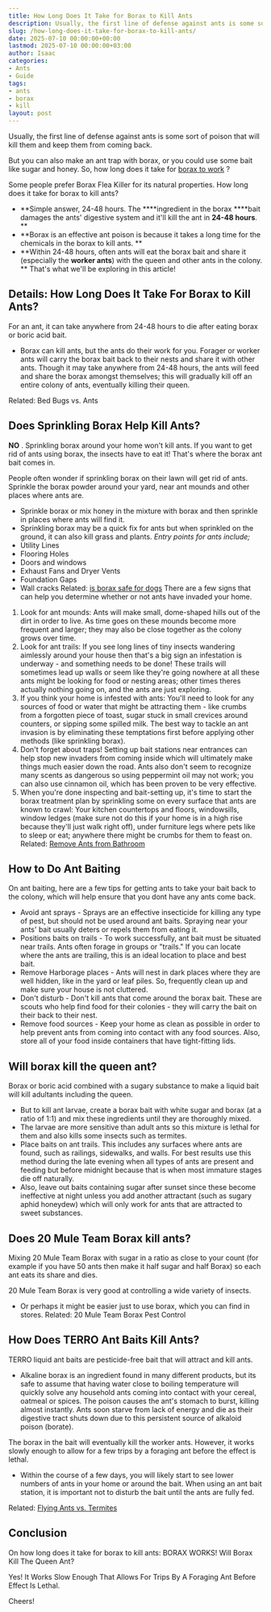 ```yaml
---
title: How Long Does It Take for Borax to Kill Ants
description: Usually, the first line of defense against ants is some sort of poison that will kill them and keep them from coming back. But you can also make an ant trap...
slug: /how-long-does-it-take-for-borax-to-kill-ants/
date: 2025-07-10 00:00:00+00:00
lastmod: 2025-07-10 00:00:00+03:00
author: Isaac
categories:
- Ants
- Guide
tags:
- ants
- borax
- kill
layout: post
---
```

Usually, the first line of defense against ants is some sort of poison that will kill them and keep them from coming back.

But you can also make an ant trap with borax, or you could use some bait like sugar and honey. So, how long does it take for
[borax to work](https://www.wikihow.com/Kill-Ants-Using-Borax)
?

Some people prefer
Borax Flea Killer
for its natural properties. How long does it take for borax to kill ants?
- **Simple answer, 24-48 hours. The ****ingredient in the borax ****bait damages the ants' digestive system and it'll kill the ant in ****24-48 hours****. **
- **Borax is an effective ant poison is because it takes a long time for the chemicals in the borax to kill ants. **
- **Within 24-48 hours, often ants will eat the borax bait and share it (especially the ****worker ants****) with the queen and other ants in the colony. **
That's what we'll be exploring in this article!

## Details: How Long Does It Take For Borax to Kill Ants?
For an ant, it can take anywhere from 24-48 hours to die after eating borax or boric acid bait.
- Borax can kill ants, but the ants do their work for you. Forager or worker ants will carry the borax bait back to their nests and share it with other ants.
Though it may take anywhere from 24-48 hours, the ants will feed and share the borax amongst themselves; this will gradually kill off an entire colony of ants, eventually killing their queen.

Related:
Bed Bugs vs. Ants
## Does Sprinkling Borax Help Kill Ants?
**NO**
. Sprinkling borax around your home won't kill ants. If you want to get rid of ants using borax, the insects have to eat it! That's where the borax ant bait comes in.

People often wonder if sprinkling borax on their lawn will get rid of ants. Sprinkle the borax powder around your yard, near ant mounds and other places where ants are.
- Sprinkle borax or mix honey in the mixture with borax and then sprinkle in places where ants will find it.
- Sprinkling borax may be a quick fix for ants but when sprinkled on the ground, it can also kill grass and plants.
*Entry points for ants include;*
- Utility Lines
- Flooring Holes
- Doors and windows
- Exhaust Fans and Dryer Vents
- Foundation Gaps
- Wall cracks
Related:
[is borax safe for dogs](https://pestpolicy.com/is-borax-safe-for-dogs/)
There are a few signs that can help you determine whether or not ants have invaded your home.
1. Look for ant mounds: Ants will make small, dome-shaped hills out of the dirt in order to live. As time goes on these mounds become more frequent and larger; they may also be close together as the colony grows over time.
2. Look for ant trails: If you see long lines of tiny insects wandering aimlessly around your house then that's a big sign an infestation is underway - and something needs to be done! These trails will sometimes lead up walls or seem like they're going nowhere at all these ants might be looking for food or nesting areas; other times theres actually nothing going on, and the ants are just exploring.
3. If you think your home is infested with ants: You'll need to look for any sources of food or water that might be attracting them - like crumbs from a forgotten piece of toast, sugar stuck in small crevices around counters, or sipping some spilled milk. The best way to tackle an ant invasion is by eliminating these temptations first before applying other methods (like sprinkling borax).
4. Don't forget about traps! Setting up bait stations near entrances can help stop new invaders from coming inside which will ultimately make things much easier down the road. Ants also don't seem to recognize many scents as dangerous so using peppermint oil may not work; you can also use cinnamon oil, which has been proven to be very effective.
5. When you're done inspecting and bait-setting up, it's time to start the borax treatment plan by sprinkling some on every surface that ants are known to crawl: Your kitchen countertops and floors, windowsills, window ledges (make sure not do this if your home is in a high rise because they'll just walk right off), under furniture legs where pets like to sleep or eat; anywhere there might be crumbs for them to feast on.
Related:
[Remove Ants from Bathroom](https://pestpolicy.com/how-to-get-rid-of-ants-in-the-bathroom/)
## How to Do Ant Baiting
On ant baiting, here are a few tips for getting ants to take your bait back to the colony, which will help ensure that you dont have any ants come back.
- Avoid ant sprays - Sprays are an effective insecticide for killing any type of pest, but should not be used around ant baits. Spraying near your ants' bait usually deters or repels them from eating it.
- Positions baits on trails - To work successfully, ant bait must be situated near trails. Ants often forage in groups or "trails." If you can locate where the ants are trailing, this is an ideal location to place and best bait.
- Remove Harborage places - Ants will nest in dark places where they are well hidden, like in the yard or leaf piles. So, frequently clean up and make sure your house is not cluttered.
- Don't disturb - Don't kill ants that come around the borax bait. These are scouts who help find food for their colonies - they will carry the bait on their back to their nest.
- Remove food sources - Keep your home as clean as possible in order to help prevent ants from coming into contact with any food sources. Also, store all of your food inside containers that have tight-fitting lids.
## Will borax kill the queen ant?
Borax or boric acid combined with a sugary substance to make a liquid bait will kill adultants including the queen.
- But to kill ant larvae, create a borax bait with white sugar and borax (at a ratio of 1:1) and mix these ingredients until they are thoroughly mixed.
- The larvae are more sensitive than adult ants so this mixture is lethal for them and also kills some insects such as termites.
- Place baits on ant trails. This includes any surfaces where ants are found, such as railings, sidewalks, and walls.
For best results use this method during the late evening when all types of ants are present and feeding but before midnight because that is when most immature stages die off naturally.
- Also, leave out baits containing sugar after sunset since these become ineffective at night unless you add another attractant (such as sugary aphid honeydew) which will only work for ants that are attracted to sweet substances.
## Does 20 Mule Team Borax kill ants?
Mixing 20 Mule Team Borax with sugar in a ratio as close to your count (for example if you have 50 ants then make it half sugar and half Borax) so each ant eats its share and dies.

20 Mule Team Borax is very good at controlling a wide variety of insects.
- Or perhaps it might be easier just to use borax, which you can find in stores.
Related:
20 Mule Team Borax Pest Control
## How Does TERRO Ant Baits Kill Ants?
TERRO liquid ant baits are pesticide-free bait that will attract and kill ants.
- Alkaline borax is an ingredient found in many different products, but its safe to assume that having water close to boiling temperature will quickly solve any household ants coming into contact with your cereal, oatmeal or spices.
The poison causes the ant's stomach to burst, killing almost instantly. Ants soon starve from lack of energy and die as their digestive tract shuts down due to this persistent source of alkaloid poison (borate).

The borax in the bait will eventually kill the worker ants. However, it works slowly enough to allow for a few trips by a foraging ant before the effect is lethal.
- Within the course of a few days, you will likely start to see lower numbers of ants in your home or around the bait.
When using an ant bait station, it is important not to disturb the bait until the ants are fully fed.

Related:
[Flying Ants vs. Termites](https://pestpolicy.com/flying-ants-vs-termites/)
## Conclusion
On how long does it take for borax to kill ants: BORAX WORKS! Will Borax Kill The Queen Ant?

Yes! It Works Slow Enough That Allows For Trips By A Foraging Ant Before Effect Is Lethal.

Cheers!
